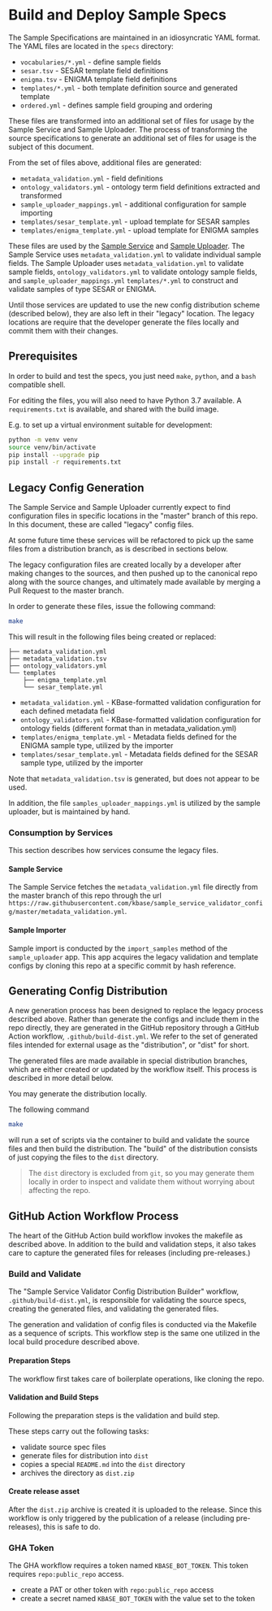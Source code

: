# Build and Deploy Sample Specs

The Sample Specifications are maintained in an idiosyncratic YAML format. The YAML files are located in the `specs` directory:

- `vocabularies/*.yml` - define sample fields
- `sesar.tsv` - SESAR template field definitions
- `enigma.tsv` - ENIGMA template field definitions
- `templates/*.yml` - both template definition source and generated template
- `ordered.yml` - defines sample field grouping and ordering

These files are transformed into an additional set of files for usage by the Sample Service and Sample Uploader. The process of transforming the source specifications to generate an additional set of files for usage is the subject of this document.

From the set of files above, additional files are generated:

- `metadata_validation.yml` - field definitions
- `ontology_validators.yml` - ontology term field definitions extracted and transformed
- `sample_uploader_mappings.yml` - additional configuration for sample importing
- `templates/sesar_template.yml` - upload template for SESAR samples
- `templates/enigma_template.yml` - upload template for ENIGMA samples

These files are used by the [Sample Service](https://github.com/kbase/sample_service) and [Sample Uploader](https://github.com/kbaseapps/sample_uploader). The Sample Service uses `metadata_validation.yml` to validate individual sample fields. The Sample Uploader uses `metadata_validation.yml` to validate sample fields, `ontology_validators.yml` to validate ontology sample fields, and `sample_uploader_mappings.yml` `templates/*.yml` to construct and validate samples of type SESAR or ENIGMA.

Until those services are updated to use the new config distribution scheme (described below), they are also left in their "legacy" location. The legacy locations are require that the developer generate the files locally and commit them with their changes.

## Prerequisites

In order to build and test the specs, you just need `make`, `python`, and a `bash` compatible shell.

For editing the files, you will also need to have Python 3.7 available. A `requirements.txt` is available, and shared with the build image.

E.g. to set up a virtual environment suitable for development:

```bash
python -m venv venv
source venv/bin/activate
pip install --upgrade pip
pip install -r requirements.txt
```

## Legacy Config Generation

The Sample Service and Sample Uploader currently expect to find configuration files in specific locations in the "master" branch of this repo. In this document, these are called "legacy" config files.

At some future time these services will be refactored to pick up the same files from a distribution branch, as is described in sections below.

The legacy configuration files are created locally by a developer after making changes to the sources, and then pushed up to the canonical repo along with the source changes, and ultimately made available by merging a Pull Request to the master branch.

In order to generate these files, issue the following command:

```bash
make
```

This will result in the following files being created or replaced:

```text
├── metadata_validation.yml
├── metadata_validation.tsv
├── ontology_validators.yml
└── templates
    ├── enigma_template.yml
    └── sesar_template.yml
```

- `metadata_validation.yml` - KBase-formatted validation configuration for each defined metadata field
- `ontology_validators.yml` - KBase-formatted validation configuration for ontology fields (different format than in metadata_validation.yml)
- `templates/enigma_template.yml` - Metadata fields defined for the ENIGMA sample type, utilized by the importer
- `templates/sesar_template.yml` - Metadata fields defined for the SESAR sample type, utilized by the importer

Note that `metadata_validation.tsv` is generated, but does not appear to be used.

In addition, the file `samples_uploader_mappings.yml` is utilized by the sample uploader, but is maintained by hand.

### Consumption by Services

This section describes how services consume the legacy files.

#### Sample Service

The Sample Service fetches the `metadata_validation.yml` file directly from the master branch of this repo through the url `https://raw.githubusercontent.com/kbase/sample_service_validator_config/master/metadata_validation.yml`.

#### Sample Importer

Sample import is conducted by the `import_samples` method of the `sample_uploader` app. This app acquires the legacy validation and template configs by cloning this repo at a specific commit by hash reference.

## Generating Config Distribution

A new generation process has been designed to replace the legacy process described above. Rather than generate the configs and include them in the repo directly, they are generated in the GitHub repository through a GitHub Action workflow, `.github/build-dist.yml`. We refer to the set of generated files intended for external usage as the "distribution", or "dist" for short.

The generated files are made available in special distribution branches, which are either created or updated by the workflow itself. This process is described in more detail below.

You may generate the distribution locally.

The following command

```bash
make
```

will run a set of scripts via the container to build and validate the source files and then build the distribution. The "build" of the distribution consists of just copying the files to the `dist` directory.

> The `dist` directory is excluded from `git`, so you may generate them locally in order to inspect and validate them without worrying about affecting the repo.

## GitHub Action Workflow Process

The heart of the GitHub Action build workflow invokes the makefile as described above. In addition to the build and validation steps, it also takes care to capture the generated files for releases (including pre-releases.)


### Build and Validate

The "Sample Service Validator Config Distribution Builder" workflow, `.github/build-dist.yml`, is responsible for validating the source specs, creating the generated files, and validating the generated files.

The generation and validation of config files is conducted via the Makefile as a sequence of scripts. This workflow step is the same one utilized in the local build procedure described above.

#### Preparation Steps

The workflow first takes care of boilerplate operations, like cloning the repo.

#### Validation and Build Steps

Following the preparation steps is the validation and build step.

These steps carry out the following tasks:

- validate source spec files
- generate files for distribution into `dist`
- copies a special `README.md` into the `dist` directory
- archives the directory as `dist.zip`

#### Create release asset

After the `dist.zip` archive is created it is uploaded to the release. Since this workflow is only triggered by the publication of a release (including pre-releases), this is safe to do.

### GHA Token

The GHA workflow requires a token named `KBASE_BOT_TOKEN`. This token requires  `repo:public_repo` access.

- create a PAT or other token with `repo:public_repo` access
- create a secret named `KBASE_BOT_TOKEN` with the value set to the token
